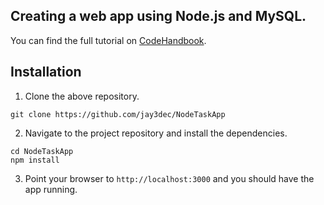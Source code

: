 ## Creating a web app using Node.js and MySQL.
You can find the full tutorial on [CodeHandbook](http://codehandbook.org/creating-a-web-app-using-node-js-mysql-getting-started/).


## Installation
1) Clone the above repository.
```
git clone https://github.com/jay3dec/NodeTaskApp
```

2) Navigate to the project repository and install the dependencies.
```
cd NodeTaskApp
npm install
```

3) Point your browser to `http://localhost:3000` and you should have the app running.
